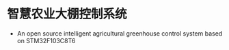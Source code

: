 # 智慧农业大棚控制系统
- An open source intelligent agricultural greenhouse control system based on STM32F103C8T6